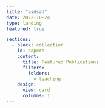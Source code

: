 ```yaml
---
title: "asdsad"
date: 2022-10-24
type: landing
featured: true

sections:
  - block: collection
    id: papers
    content:
      title: Featured Publications
      filters:
        folders:
          - teaching
    design:
      view: card
      columns: 1
---
```

